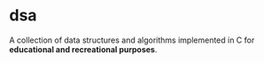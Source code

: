 # dsa

A collection of data structures and algorithms implemented in C for **educational and recreational purposes**.
